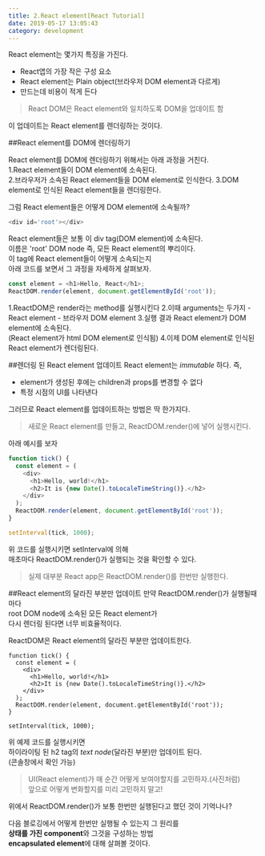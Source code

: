 ```yaml
---
title: 2.React element[React Tutorial]
date: 2019-05-17 13:05:43
category: development
---
```


React element는 몇가지 특징을 가진다.  

- React앱의 가장 작은 구성 요소
- React element는 Plain object(브라우저 DOM element과 다르게)
- 만드는데 비용이 적게 든다
  
> React DOM은 React element와 일치하도록 DOM을 업데이트 함

이 업데이트는 React element를 렌더링하는 것이다.  

##React element를 DOM에 렌더링하기

React element를 DOM에 렌더링하기 위해서는 아래 과정을 거친다.  
1.React element들이 DOM element에 소속된다.  
2.브라우저가 소속된 React element들을 DOM element로 인식한다.
3.DOM element로 인식된 React element들을 렌더링한다.

그럼 React element들은 어떻게 DOM element에 소속될까?  

```js
<div id='root'></div>
```

React element들은 보통 이 div tag(DOM element)에 소속된다.  
이름은 'root' DOM node 즉, 모든 React element의 뿌리이다.  
이 tag에 React element들이 어떻게 소속되는지  
아래 코드를 보면서 그 과정을 자세하게 살펴보자.  

```js
const element = <h1>Hello, React</h1>;
ReactDOM.render(element, document.getElementById('root'));
```

1.ReactDOM은 render라는 method를 실행시킨다
2.이때 arguments는 두가지
    - React element
    - 브라우저 DOM element
3.실행 결과 React element가 DOM element에 소속된다.  
(React element가 html DOM element로 인식됨)
4.이제 DOM element로 인식된 React element가 렌더링된다.

##렌더링 된 React element 업데이트
React element는 _immutable_ 하다. 즉,

- element가 생성된 후에는 children과 props를 변경할 수 없다
- 특정 시점의 UI를 나타낸다
  
그러므로 React element를 업데이트하는 방법은 딱 한가지다.  
> 새로운 React element를 만들고, ReactDOM.render()에 넣어 실행시킨다.  
  
아래 예시를 보자  

```js
function tick() {
  const element = (
    <div>
      <h1>Hello, world!</h1>
      <h2>It is {new Date().toLocaleTimeString()}.</h2>
    </div>
  );
  ReactDOM.render(element, document.getElementById('root'));
}

setInterval(tick, 1000);
```

위 코드를 실행시키면 setInterval에 의해  
매초마다 ReactDOM.render()가 실행되는 것을 확인할 수 있다.  

> 실제 대부분 React app은 ReactDOM.render()를 한번만 실행한다.

##React element의 달라진 부분만 업데이트
만약 ReactDOM.render()가 실행될때마다  
root DOM node에 소속된 모든 React element가  
다시 렌더링 된다면 너무 비효율적이다.  

ReactDOM은 React element의 달라진 부분만 업데이트한다.

```js{5}
function tick() {
  const element = (
    <div>
      <h1>Hello, world!</h1>
      <h2>It is {new Date().toLocaleTimeString()}.</h2>
    </div>
  );
  ReactDOM.render(element, document.getElementById('root'));
}

setInterval(tick, 1000);
```

위 예제 코드를 실행시키면  
하이라이팅 된 h2 tag의 _text node_(달라진 부분)만 업데이트 된다.  
(콘솔창에서 확인 가능)  

> UI(React element)가 매 순간 어떻게 보여야할지를 고민하자.(사진처럼)  
앞으로 어떻게 변화할지를 미리 고민하지 말고!

위에서 ReactDOM.render()가 보통 한번만 실행된다고 했던 것이 기억나나?  
  
다음 블로깅에서 어떻게 한번만 실행될 수 있는지 그 원리를  
**상태를 가진 component**와 그것을 구성하는 방법  
**encapsulated element**에 대해 살펴볼 것이다.